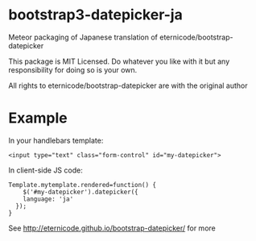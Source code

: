 bootstrap3-datepicker-ja
============

Meteor packaging of Japanese translation of eternicode/bootstrap-datepicker

This package is MIT Licensed. Do whatever you like with it but any responsibility for doing so is your own.

All rights to eternicode/bootstrap-datepicker are with the original author

Example
============
In your handlebars template:

    <input type="text" class="form-control" id="my-datepicker">

In client-side JS code:

    Template.mytemplate.rendered=function() {
    	$('#my-datepicker').datepicker({
        language: 'ja'
      });
    }

See http://eternicode.github.io/bootstrap-datepicker/ for more

